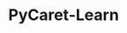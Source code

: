 # PyCaret-Learn
<!-- https://mybinder.org/v2/gh/Kazuhito00/PyCaret-Learn/master?filepath=01.Binary-Classification-Sample/01.Binary-Classification-Sample.ipynb -->
<!-- https://mybinder.org/v2/gh/Kazuhito00/PyCaret-Learn/master?filepath=02.Regression-Sample/02.Regression-Sample.ipynb -->
<!-- https://mybinder.org/v2/gh/Kazuhito00/PyCaret-Learn/master?filepath=03.Clustering-Sample/03.Clustering-Sample.ipynb -->
<!-- https://mybinder.org/v2/gh/Kazuhito00/PyCaret-Learn/master?filepath=04.Anomaly-Detection-Sample/04.Anomaly-Detection-Sample.ipynb -->
<!-- https://mybinder.org/v2/gh/Kazuhito00/PyCaret-Learn/master?filepath=05.Natural-Language-Processing-Sample/05.Natural-Language-Processing-Sample.ipynb -->
<!-- https://mybinder.org/v2/gh/Kazuhito00/PyCaret-Learn/master?filepath=06.Association-Rule-Mining-Sample/06.Association-Rule-Mining-Sample.ipynb -->
<!-- https://mybinder.org/v2/gh/Kazuhito00/PyCaret-Learn/master?filepath=10.Binary-Classification-Titanic-Sample/10.Binary-Classification-Titanic-Sample.ipynb -->
